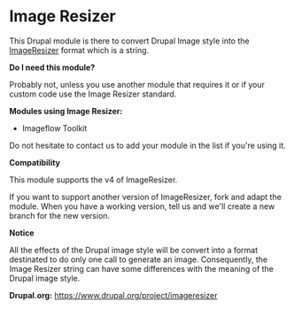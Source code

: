 # Image Resizer

This Drupal module is there to convert Drupal Image style into the [ImageResizer](https://imageresizing.net/docs/basics) format which is a string.

**Do I need this module?**

Probably not, unless you use another module that requires it or if your custom code use the Image Resizer standard.

**Modules using Image Resizer:**

- Imageflow Toolkit

Do not hesitate to contact us to add your module in the list if you're using it.

**Compatibility**

This module supports the v4 of ImageResizer.

If you want to support another version of ImageResizer, fork and adapt the module. When you have a working version, tell us and we'll create a new branch for the new version.

**Notice**

All the effects of the Drupal image style will be convert into a format destinated to do only one call to generate an image. Consequently, the Image Resizer string can have some differences with the meaning of the Drupal image style. 

**Drupal.org:** https://www.drupal.org/project/imageresizer
